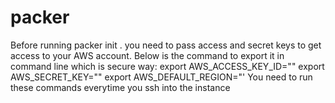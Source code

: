 # packer
Before running packer init .  you need to pass access and secret keys to get access to your AWS account. 
Below is the command to export it in command line which is secure way:
export AWS_ACCESS_KEY_ID=""
export AWS_SECRET_KEY=""
export AWS_DEFAULT_REGION="'
You need to run these commands everytime you ssh into the instance
